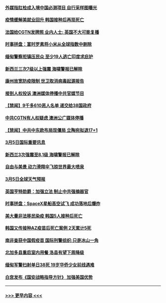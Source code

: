 #### [外媒指肛检成入境中国必测项目 自行采样图曝光](../pages/prog202/a103067771.md?t=03060851) 
#### [疫情缓解美就业回升 韩国接种后再现死亡](../pages/prog202/a103067832.md?t=03060851) 
#### [法国给CGTN发牌照 业内人士: 英国不大可能复播](../pages/prog202/a103067751.md?t=03060851) 
#### [时事拼盘：富时罗素将小米从全球指数中剔除](../pages/prog202/a103067788.md?t=03060851) 
#### [缅甸警察拒镇压民众 至少19人逃亡印度求庇护](../pages/prog202/a103067718.md?t=03060851) 
#### [新西兰三次7级以上强震 海啸警报已解除](../pages/prog202/a103067639.md?t=03060851) 
#### [康州放宽防疫限制 世卫取消病毒起源报告](../pages/prog202/a103067627.md?t=03060851) 
#### [接到人权投诉 澳洲媒体停播中共官媒节目](../pages/prog202/a103067525.md?t=03060851) 
#### [【禁闻】9千多610恶人名单 递交给38国政府](../pages/prog202/a103067593.md?t=03060851) 
#### [中共CGTN有人权疑虑 澳洲公广媒体停播](../pages/prog202/a103067601.md?t=03060851) 
#### [【禁闻】中共中东欧布局现僵局 立陶宛拟退17+1](../pages/prog202/a103067543.md?t=03060851) 
#### [3月5日国际重要讯息](../pages/prog202/a103067377.md?t=03060851) 
#### [新西兰3次强震至8.1级 海啸警报已解除](../pages/prog202/a103067178.md?t=03060851) 
#### [自由与美景 动力滑翔伞飞掠世界最大喷泉](../pages/prog202/a103067169.md?t=03060851) 
#### [3月5日全球天气预报](../pages/prog202/a103067106.md?t=03060851) 
#### [英国亨特勋爵：加强立法 制止中共强摘器官](../pages/prog202/a103067101.md?t=03060851) 
#### [时事拼盘：SpaceX星船高空试飞 成功落地后爆炸](../pages/prog202/a103067089.md?t=03060851) 
#### [美大量非法移民染疫 韩国5人接种后死亡](../pages/prog202/a103067072.md?t=03060851) 
#### [韩国又传接种AZ疫苗后死亡案例 2天累计5死](../pages/prog202/a103067040.md?t=03060851) 
#### [南非查获中国假疫苗 国际刑警组织:只是冰山一角](../pages/prog202/a103067025.md?t=03060851) 
#### [北加多县重启室内用餐 洛县有望下周降级](../pages/prog202/a103066926.md?t=03060851) 
#### [缅甸军警扫射单日38死 19岁华侨少女前线遇难](../pages/prog202/a103066930.md?t=03060851) 
#### [白宫发布《国安战略指导方针》 加强美国优势](../pages/prog202/a103066911.md?t=03060851) 

----
#### [ >>> 更早内容 <<< ](../indexes/prog202-earlier.md)
